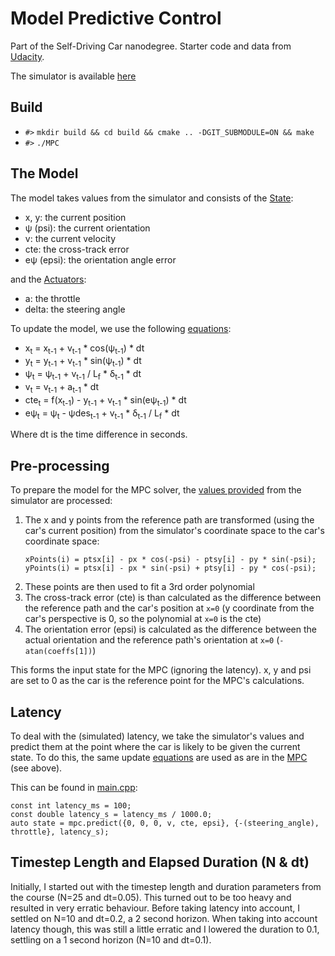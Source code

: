 # Model Predictive Control

Part of the Self-Driving Car nanodegree. Starter code and data from [Udacity](https://github.com/udacity/CarND-MPC-Project/).

The simulator is available [here](https://github.com/udacity/self-driving-car-sim)

## Build
- `#>` `mkdir build && cd build && cmake .. -DGIT_SUBMODULE=ON && make`
- `#>` `./MPC`

## The Model

The model takes values from the simulator and consists of the [State](https://github.com/ivovandongen/CarND-term2-MPC-Project/blob/master/src/MPC.hpp#L25-L32):
 - x, y: the current position
 - &psi; (psi): the current orientation
 - v: the current velocity
 - cte: the cross-track error
 - e&psi; (epsi): the orientation angle error
 
and the [Actuators](https://github.com/ivovandongen/CarND-term2-MPC-Project/blob/master/src/MPC.hpp#L34-L37):
- a: the throttle
- delta: the steering angle
 
To update the model, we use the following [equations](https://github.com/ivovandongen/CarND-term2-MPC-Project/blob/master/src/MPC.cpp#L153-L168):
- x<sub>t</sub> = x<sub>t-1</sub> + v<sub>t-1</sub> * cos(&psi;<sub>t-1</sub>) * dt
- y<sub>t</sub> = y<sub>t-1</sub> + v<sub>t-1</sub> * sin(&psi;<sub>t-1</sub>) * dt
- &psi;<sub>t</sub> = &psi;<sub>t-1</sub> + v<sub>t-1</sub> / L<sub>f</sub> * &delta;<sub>t-1</sub> * dt
- v<sub>t</sub> = v<sub>t-1</sub> + a<sub>t-1</sub> * dt
- cte<sub>t</sub> = f(x<sub>t-1</sub>) - y<sub>t-1</sub> + v<sub>t-1</sub> * sin(e&psi;<sub>t-1</sub>) * dt
- e&psi;<sub>t</sub> = &psi;<sub>t</sub> - &psi;des<sub>t-1</sub> + v<sub>t-1</sub> * &delta;<sub>t-1</sub> / L<sub>f</sub> * dt
  
Where dt is the time difference in seconds.

## Pre-processing

To prepare the model for the MPC solver, the [values provided](https://github.com/ivovandongen/CarND-term2-MPC-Project/blob/master/src/main.cpp#L55-L60) 
from the simulator are processed:
1. The x and y points from the reference path are transformed (using the car's current position) from the simulator's coordinate space to the car's coordinate space:
    ```
    xPoints(i) = ptsx[i] - px * cos(-psi) - ptsy[i] - py * sin(-psi);
    yPoints(i) = ptsx[i] - px * sin(-psi) + ptsy[i] - py * cos(-psi);
    ``` 
1. These points are then used to fit a 3rd order polynomial
1. The cross-track error (cte) is than calculated as the difference between the reference path and the car's position at `x=0` 
(y coordinate from the car's perspective is 0, so the polynomial at `x=0` is the cte)
1. The orientation error (epsi) is calculated as the difference between the actual orientation and the reference path's 
orientation at `x=0` (`-atan(coeffs[1])`)

This forms the input state for the MPC (ignoring the latency). x, y and psi are set to 0 as the car is the reference point 
for the MPC's calculations.

## Latency
To deal with the (simulated) latency, we take the simulator's values and predict them at the point where the car is likely 
to be given the current state. To do this, the same update [equations](https://github.com/ivovandongen/CarND-term2-MPC-Project/blob/master/src/MPC.cpp#L153-L168) 
are used as are in the [MPC](https://github.com/ivovandongen/CarND-term2-MPC-Project/blob/master/src/MPC.cpp#L121-L126) (see above).

This can be found in [main.cpp](https://github.com/ivovandongen/CarND-term2-MPC-Project/blob/master/src/main.cpp#L83-L87):
```
const int latency_ms = 100;
const double latency_s = latency_ms / 1000.0;
auto state = mpc.predict({0, 0, 0, v, cte, epsi}, {-(steering_angle), throttle}, latency_s);
```


## Timestep Length and Elapsed Duration (N & dt)

Initially, I started out with the timestep length and duration parameters from the course (N=25 and dt=0.05). 
This turned out to be too heavy and resulted in very erratic behaviour. Before taking latency into account, 
I settled on N=10 and dt=0.2, a 2 second horizon. When taking into account latency though, this was still a little
erratic and I lowered the duration to 0.1, settling on a 1 second horizon (N=10 and dt=0.1).